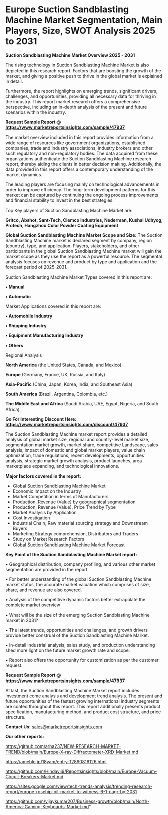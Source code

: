 # Europe Suction Sandblasting Machine Market Segmentation, Main Players, Size, SWOT Analysis 2025 to 2031

<Strong> Suction Sandblasting Machine Market Overview 2025 - 2031</strong>

The rising technology in Suction Sandblasting Machine Market is also depicted in this research report. Factors that are boosting the growth of the market, and giving a positive push to thrive in the global market is explained in detail.

Furthermore, the report highlights on emerging trends, significant drivers, challenges, and opportunities, providing all necessary data for thriving in the industry. This report market research offers a comprehensive perspective, including an in-depth analysis of the present and future scenarios within the industry.

<strong>Request Sample Report @ <a href=https://www.marketreportsinsights.com/sample/47937>https://www.marketreportsinsights.com/sample/47937</a></strong>

The market overview included in this report provides information from a wide range of resources like government organizations, established companies, trade and industry associations, industry brokers and other such regulatory and non-regulatory bodies. The data acquired from these organizations authenticate the Suction Sandblasting Machine research report, thereby aiding the clients in better decision making. Additionally, the data provided in this report offers a contemporary understanding of the market dynamics.

The leading players are focusing mainly on technological advancements in order to improve efficiency. The long-term development patterns for this market can be captured by continuing the ongoing process improvements and financial stability to invest in the best strategies.

Top Key players of Suction Sandblasting Machine Market are:

<strong>Gritco, Abshot, Sant-Tech, Clemco Industries, Nederman, Kushal Udhyog, Protech, Hangzhou Color Powder Coating Equipment</strong>

<strong><b>Global Suction Sandblasting Machine Market Scope and Size:</b></strong>
The Suction Sandblasting Machine market is declared segment by company, region (country), type, and application. Players, stakeholders, and other participants in the global Suction Sandblasting Machine market will gain the market scope as they use the report as a powerful resource. The segmental analysis focuses on revenue and product by type and application and the forecast period of 2025-2031.

Suction Sandblasting Machine Market Types covered in this report are:

<strong>•  Manual

•  Automatic</strong>

Market Applications covered in this report are:

<strong>•  Automobile Industry

•  Shipping Industry

•  Equipment Manufacturing Industry

•  Others</strong> 

Regional Analysis

<strong>North America</strong> (the United States, Canada, and Mexico)

<strong>Europe</strong> (Germany, France, UK, Russia, and Italy)

<strong>Asia-Pacific</strong> (China, Japan, Korea, India, and Southeast Asia)

<strong>South America</strong> (Brazil, Argentina, Colombia, etc.)

<strong>The Middle East and Africa</strong> (Saudi Arabia, UAE, Egypt, Nigeria, and South Africa)

<strong>Go For Interesting Discount Here: <a href=https://www.marketreportsinsights.com/discount/47937>https://www.marketreportsinsights.com/discount/47937</a></strong>

The Suction Sandblasting Machine market report provides a detailed analysis of global market size, regional and country-level market size, segmentation market growth, market share, competitive Landscape, sales analysis, impact of domestic and global market players, value chain optimization, trade regulations, recent developments, opportunities analysis, strategic market growth analysis, product launches, area marketplace expanding, and technological innovations.

<strong><b>Major factors covered in the report:</b></strong>
<ul>
  <li>Global Suction Sandblasting Machine Market </li>
  <li>Economic Impact on the Industry</li>
  <li>Market Competition in terms of Manufacturers</li>
  <li>Production, Revenue (Value) by geographical segmentation</li>
  <li>Production, Revenue (Value), Price Trend by Type</li>
  <li>Market Analysis by Application</li>
  <li>Cost Investigation</li>
  <li>Industrial Chain, Raw material sourcing strategy and Downstream Buyers</li>
  <li>Marketing Strategy comprehension, Distributors and Traders</li>
  <li>Study on Market Research Factors</li>
  <li>Global Suction Sandblasting Machine Market Forecast</li>
</ul>

<strong><b>Key Point of the Suction Sandblasting Machine Market report:</b></strong>

• Geographical distribution, company profiling, and various other market segmentation are provided in the report.

• For better understanding of the global Suction Sandblasting Machine market status, the accurate market valuation which comprises of size, share, and revenue are also covered.

• Analysis of the competitive dynamic factors better extrapolate the complete market overview

• What will be the size of the emerging Suction Sandblasting Machine market in 2031?

• The latest trends, opportunities and challenges, and growth drivers provide better construal of the Suction Sandblasting Machine Market.

• In-detail industrial analysis, sales study, and production understanding shed more light on the future market growth rate and scope.

• Report also offers the opportunity for customization as per the customer request.

<strong>Request Sample Report @ <a href=https://www.marketreportsinsights.com/sample/47937>https://www.marketreportsinsights.com/sample/47937</a></strong>

At last, the Suction Sandblasting Machine Market report includes investment come analysis and development trend analysis. The present and future opportunities of the fastest growing international industry segments are coated throughout this report. This report additionally presents product specification, manufacturing method, and product cost structure, and price structure.

<strong>Contact Us:</strong>
sales@marketreportsinsights.com

<strong>Our other reports:</strong>

<a href=https://github.com/arha237/NEW-RESEARCH-MARKET-TREND/blob/main/Europe-X-ray-Diffractometer-XRD-Market.md>https://github.com/arha237/NEW-RESEARCH-MARKET-TREND/blob/main/Europe-X-ray-Diffractometer-XRD-Market.md</a>

<a href=https://ameblo.jp/18yam/entry-12890816126.html>https://ameblo.jp/18yam/entry-12890816126.html</a>

<a href=https://github.com/Hindavii9/Reportsinsights/blob/main/Europe-Vacuum-Circuit-Breakers-Market.md>https://github.com/Hindavii9/Reportsinsights/blob/main/Europe-Vacuum-Circuit-Breakers-Market.md</a>

<a href=https://sites.google.com/view/tech-trends-analysis/trending-research-report/europe-rosehip-oil-market-to-witness-6-1-cagr-by-2031>https://sites.google.com/view/tech-trends-analysis/trending-research-report/europe-rosehip-oil-market-to-witness-6-1-cagr-by-2031</a>

<a href=https://github.com/vijaykumar207/Business-growth/blob/main/North-America-Gaming-Keyboards-Market.md>https://github.com/vijaykumar207/Business-growth/blob/main/North-America-Gaming-Keyboards-Market.md</a>"

